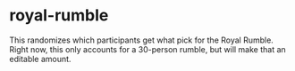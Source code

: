 # royal-rumble
This randomizes which participants get what pick for the Royal Rumble. Right now, this only accounts for a 30-person rumble, but will make that an editable amount.

